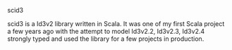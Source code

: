 scid3

scid3 is a Id3v2 library written in Scala. It was one of my first Scala project a few years ago with the attempt to model Id3v2.2, Id3v2.3, Id3v2.4 strongly typed and used the library for a few projects in production. 
